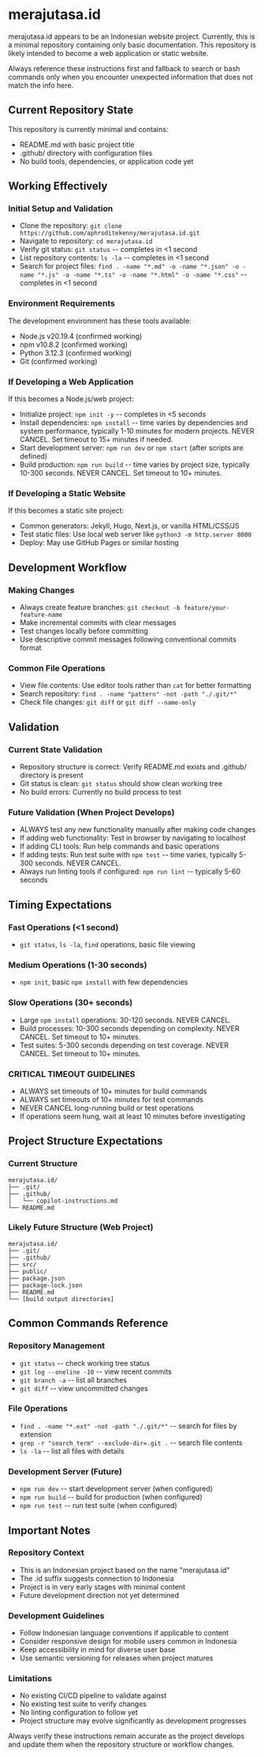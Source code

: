 # merajutasa.id

merajutasa.id appears to be an Indonesian website project. Currently, this is a minimal repository containing only basic documentation. This repository is likely intended to become a web application or static website.

Always reference these instructions first and fallback to search or bash commands only when you encounter unexpected information that does not match the info here.

## Current Repository State

This repository is currently minimal and contains:
- README.md with basic project title
- .github/ directory with configuration files
- No build tools, dependencies, or application code yet

## Working Effectively

### Initial Setup and Validation
- Clone the repository: `git clone https://github.com/aphroditekenny/merajutasa.id.git`
- Navigate to repository: `cd merajutasa.id`
- Verify git status: `git status` -- completes in <1 second
- List repository contents: `ls -la` -- completes in <1 second
- Search for project files: `find . -name "*.md" -o -name "*.json" -o -name "*.js" -o -name "*.ts" -o -name "*.html" -o -name "*.css"` -- completes in <1 second

### Environment Requirements
The development environment has these tools available:
- Node.js v20.19.4 (confirmed working)
- npm v10.8.2 (confirmed working) 
- Python 3.12.3 (confirmed working)
- Git (confirmed working)

### If Developing a Web Application
If this becomes a Node.js/web project:
- Initialize project: `npm init -y` -- completes in <5 seconds
- Install dependencies: `npm install` -- time varies by dependencies and system performance, typically 1-10 minutes for modern projects. NEVER CANCEL. Set timeout to 15+ minutes if needed.
- Start development server: `npm run dev` or `npm start` (after scripts are defined)
- Build production: `npm run build` -- time varies by project size, typically 10-300 seconds. NEVER CANCEL. Set timeout to 10+ minutes.

### If Developing a Static Website
If this becomes a static site project:
- Common generators: Jekyll, Hugo, Next.js, or vanilla HTML/CSS/JS
- Test static files: Use local web server like `python3 -m http.server 8000`
- Deploy: May use GitHub Pages or similar hosting

## Development Workflow

### Making Changes
- Always create feature branches: `git checkout -b feature/your-feature-name`
- Make incremental commits with clear messages
- Test changes locally before committing
- Use descriptive commit messages following conventional commits format

### Common File Operations
- View file contents: Use editor tools rather than `cat` for better formatting
- Search repository: `find . -name "pattern" -not -path "./.git/*"`
- Check file changes: `git diff` or `git diff --name-only`

## Validation

### Current State Validation
- Repository structure is correct: Verify README.md exists and .github/ directory is present
- Git status is clean: `git status` should show clean working tree
- No build errors: Currently no build process to test

### Future Validation (When Project Develops)
- ALWAYS test any new functionality manually after making code changes
- If adding web functionality: Test in browser by navigating to localhost
- If adding CLI tools: Run help commands and basic operations
- If adding tests: Run test suite with `npm test` -- time varies, typically 5-300 seconds. NEVER CANCEL.
- Always run linting tools if configured: `npm run lint` -- typically 5-60 seconds

## Timing Expectations

### Fast Operations (<1 second)
- `git status`, `ls -la`, `find` operations, basic file viewing

### Medium Operations (1-30 seconds) 
- `npm init`, basic `npm install` with few dependencies

### Slow Operations (30+ seconds)
- Large `npm install` operations: 30-120 seconds. NEVER CANCEL.
- Build processes: 10-300 seconds depending on complexity. NEVER CANCEL. Set timeout to 10+ minutes.
- Test suites: 5-300 seconds depending on test coverage. NEVER CANCEL. Set timeout to 10+ minutes.

### CRITICAL TIMEOUT GUIDELINES
- ALWAYS set timeouts of 10+ minutes for build commands
- ALWAYS set timeouts of 10+ minutes for test commands  
- NEVER CANCEL long-running build or test operations
- If operations seem hung, wait at least 10 minutes before investigating

## Project Structure Expectations

### Current Structure
```
merajutasa.id/
├── .git/
├── .github/
│   └── copilot-instructions.md
└── README.md
```

### Likely Future Structure (Web Project)
```
merajutasa.id/
├── .git/
├── .github/
├── src/
├── public/
├── package.json
├── package-lock.json
├── README.md
└── [build output directories]
```

## Common Commands Reference

### Repository Management
- `git status` -- check working tree status
- `git log --oneline -10` -- view recent commits
- `git branch -a` -- list all branches
- `git diff` -- view uncommitted changes

### File Operations
- `find . -name "*.ext" -not -path "./.git/*"` -- search for files by extension
- `grep -r "search_term" --exclude-dir=.git .` -- search file contents
- `ls -la` -- list all files with details

### Development Server (Future)
- `npm run dev` -- start development server (when configured)
- `npm run build` -- build for production (when configured) 
- `npm run test` -- run test suite (when configured)

## Important Notes

### Repository Context
- This is an Indonesian project based on the name "merajutasa.id"
- The .id suffix suggests connection to Indonesia
- Project is in very early stages with minimal content
- Future development direction not yet determined

### Development Guidelines  
- Follow Indonesian language conventions if applicable to content
- Consider responsive design for mobile users common in Indonesia
- Keep accessibility in mind for diverse user base
- Use semantic versioning for releases when project matures

### Limitations
- No existing CI/CD pipeline to validate against
- No existing test suite to verify changes
- No linting configuration to follow yet
- Project structure may evolve significantly as development progresses

Always verify these instructions remain accurate as the project develops and update them when the repository structure or workflow changes.
